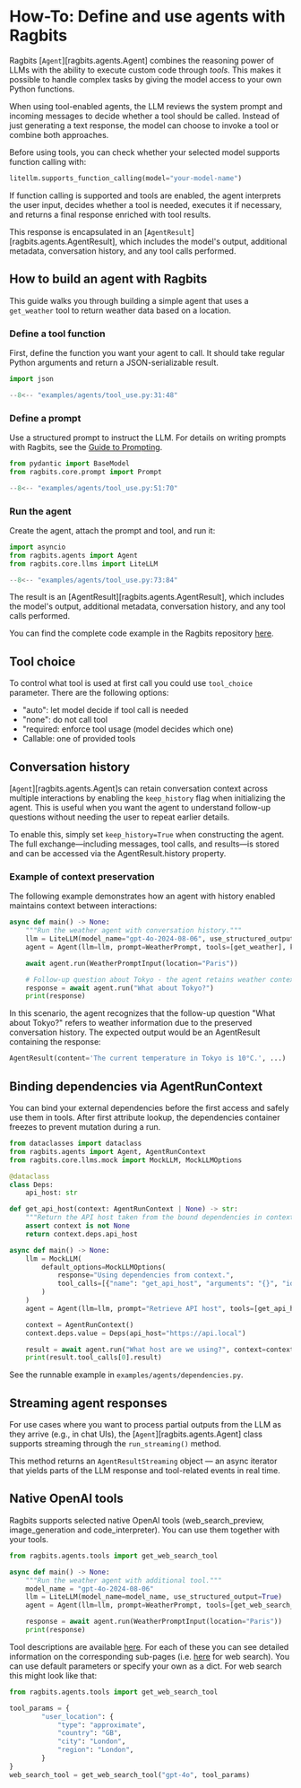 # How-To: Define and use agents with Ragbits

Ragbits [`Agent`][ragbits.agents.Agent] combines the reasoning power of LLMs with the ability to execute custom code through *tools*. This makes it possible to handle complex tasks by giving the model access to your own Python functions.

When using tool-enabled agents, the LLM reviews the system prompt and incoming messages to decide whether a tool should be called. Instead of just generating a text response, the model can choose to invoke a tool or combine both approaches.

Before using tools, you can check whether your selected model supports function calling with:
```python
litellm.supports_function_calling(model="your-model-name")
```

If function calling is supported and tools are enabled, the agent interprets the user input, decides whether a tool is needed, executes it if necessary, and returns a final response enriched with tool results.

This response is encapsulated in an [`AgentResult`][ragbits.agents.AgentResult], which includes the model's output, additional metadata, conversation history, and any tool calls performed.

## How to build an agent with Ragbits
This guide walks you through building a simple agent that uses a `get_weather` tool to return weather
data based on a location.

### Define a tool function
First, define the function you want your agent to call. It should take regular Python arguments and return a JSON-serializable result.
```python
import json

--8<-- "examples/agents/tool_use.py:31:48"
```

### Define a prompt
Use a structured prompt to instruct the LLM. For details on writing prompts with Ragbits, see the [Guide to Prompting](https://ragbits.deepsense.ai/how-to/prompts/use_prompting/).

```python
from pydantic import BaseModel
from ragbits.core.prompt import Prompt

--8<-- "examples/agents/tool_use.py:51:70"
```

### Run the agent
Create the agent, attach the prompt and tool, and run it:
```python
import asyncio
from ragbits.agents import Agent
from ragbits.core.llms import LiteLLM

--8<-- "examples/agents/tool_use.py:73:84"
```

The result is an [AgentResult][ragbits.agents.AgentResult], which includes the model's output, additional metadata, conversation history, and any tool calls performed.

You can find the complete code example in the Ragbits repository [here](https://github.com/deepsense-ai/ragbits/blob/main/examples/agents/tool_use.py).

## Tool choice
To control what tool is used at first call you could use `tool_choice` parameter. There are the following options:
- "auto": let model decide if tool call is needed
- "none": do not call tool
- "required: enforce tool usage (model decides which one)
- Callable: one of provided tools


## Conversation history
[`Agent`][ragbits.agents.Agent]s can retain conversation context across multiple interactions by enabling the `keep_history` flag when initializing the agent. This is useful when you want the agent to understand follow-up questions without needing the user to repeat earlier details.

To enable this, simply set `keep_history=True` when constructing the agent. The full exchange—including messages, tool calls, and results—is stored and can be accessed via the AgentResult.history property.

### Example of context preservation
The following example demonstrates how an agent with history enabled maintains context between interactions:

```python
async def main() -> None:
    """Run the weather agent with conversation history."""
    llm = LiteLLM(model_name="gpt-4o-2024-08-06", use_structured_output=True)
    agent = Agent(llm=llm, prompt=WeatherPrompt, tools=[get_weather], keep_history=True)

    await agent.run(WeatherPromptInput(location="Paris"))

    # Follow-up question about Tokyo - the agent retains weather context
    response = await agent.run("What about Tokyo?")
    print(response)
```

In this scenario, the agent recognizes that the follow-up question "What about Tokyo?" refers to weather information due to the preserved conversation history. The expected output would be an AgentResult containing the response:

```python
AgentResult(content='The current temperature in Tokyo is 10°C.', ...)
```

## Binding dependencies via AgentRunContext
You can bind your external dependencies before the first access and safely use them in tools. After first attribute lookup, the dependencies container freezes to prevent mutation during a run.

```python
from dataclasses import dataclass
from ragbits.agents import Agent, AgentRunContext
from ragbits.core.llms.mock import MockLLM, MockLLMOptions

@dataclass
class Deps:
    api_host: str

def get_api_host(context: AgentRunContext | None) -> str:
    """Return the API host taken from the bound dependencies in context."""
    assert context is not None
    return context.deps.api_host

async def main() -> None:
    llm = MockLLM(
        default_options=MockLLMOptions(
            response="Using dependencies from context.",
            tool_calls=[{"name": "get_api_host", "arguments": "{}", "id": "example", "type": "function"}],
        )
    )
    agent = Agent(llm=llm, prompt="Retrieve API host", tools=[get_api_host])

    context = AgentRunContext()
    context.deps.value = Deps(api_host="https://api.local")

    result = await agent.run("What host are we using?", context=context)
    print(result.tool_calls[0].result)
```

See the runnable example in `examples/agents/dependencies.py`.

## Streaming agent responses
For use cases where you want to process partial outputs from the LLM as they arrive (e.g., in chat UIs), the [`Agent`][ragbits.agents.Agent] class supports streaming through the `run_streaming()` method.

This method returns an `AgentResultStreaming` object — an async iterator that yields parts of the LLM response and tool-related events in real time.

## Native OpenAI tools
Ragbits supports selected native OpenAI tools (web_search_preview, image_generation and code_interpreter). You can use them together with your tools.
```python
from ragbits.agents.tools import get_web_search_tool

async def main() -> None:
    """Run the weather agent with additional tool."""
    model_name = "gpt-4o-2024-08-06"
    llm = LiteLLM(model_name=model_name, use_structured_output=True)
    agent = Agent(llm=llm, prompt=WeatherPrompt, tools=[get_web_search_tool(model_name)], keep_history=True)

    response = await agent.run(WeatherPromptInput(location="Paris"))
    print(response)
```

Tool descriptions are available [here](https://platform.openai.com/docs/guides/tools?api-mode=responses). For each of these you can see detailed
information on the corresponding sub-pages (i.e. [here](https://platform.openai.com/docs/guides/tools-web-search?api-mode=responses#user-location) for web search).
You can use default parameters or specify your own as a dict. For web search this might look like that:
```python
from ragbits.agents.tools import get_web_search_tool

tool_params = {
        "user_location": {
            "type": "approximate",
            "country": "GB",
            "city": "London",
            "region": "London",
        }
}
web_search_tool = get_web_search_tool("gpt-4o", tool_params)
```